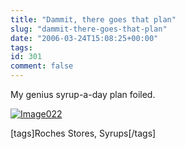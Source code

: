 ```yaml
---
title: "Dammit, there goes that plan"
slug: "dammit-there-goes-that-plan"
date: "2006-03-24T15:08:25+00:00"
tags:
id: 301
comment: false
---
```


My genius syrup-a-day plan foiled.

[![Image022](http://static.flickr.com/38/117198423_0af4a2a46f.jpg)](http://www.flickr.com/photos/bandon1/117198423/ "Photo Sharing")

[tags]Roches Stores, Syrups[/tags]
